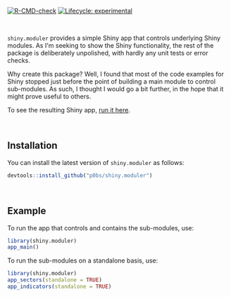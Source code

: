 <!-- badges: start -->
[![R-CMD-check](https://github.com/p0bs/shiny.moduler/workflows/R-CMD-check/badge.svg)](https://github.com/p0bs/shiny.moduler/actions)
[![Lifecycle: experimental](https://img.shields.io/badge/lifecycle-experimental-orange.svg)](https://lifecycle.r-lib.org/articles/stages.html#experimental)
<!-- badges: end -->

<br/>


`shiny.moduler` provides a simple Shiny app that controls underlying Shiny modules. As I'm seeking to show the Shiny functionality, the rest of the package is deliberately unpolished, with hardly any unit tests or error checks.

Why create this package? Well, I found that most of the code examples for Shiny stopped just before the point of building a main module to control sub-modules. As such, I thought I would go a bit further, in the hope that it might prove useful to others.

To see the resulting Shiny app, [run it here](https://robin.shinyapps.io/useshiny/).

<br/>

## Installation

You can install the latest version of `shiny.moduler` as follows:

``` r
devtools::install_github("p0bs/shiny.moduler")
```

<br/>

## Example

To run the app that controls and contains the sub-modules, use:

``` r
library(shiny.moduler)
app_main()
```

To run the sub-modules on a standalone basis, use:

``` r
library(shiny.moduler)
app_sectors(standalone = TRUE)
app_indicators(standalone = TRUE)
```
